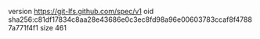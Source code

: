 version https://git-lfs.github.com/spec/v1
oid sha256:c81df17834c8aa28e43686e0c3ec8fd98a96e00603783ccaf8f47887a771f4f1
size 461
